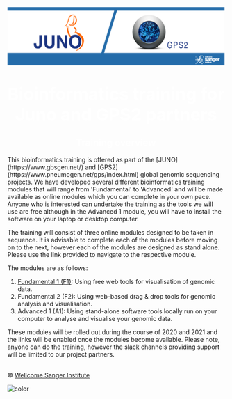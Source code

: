 <!-- coverpage.md -->
<div class="col-sm-2" style="width: 500px; margin-left: auto; margin-right: auto;">
   <img src="/img/training_banner.png"></img>

<h1 style="text-align:center"><span style="color:white; font-size:1.4em">Bioinformatics training for Juno and GPS2 partners</span></h1>

<h2 style="text-align:center"><span style="color:white; font-size:1em">Training overview</h2></span></h1>

<p style="text-align:left">
This bioinformatics training is offered as part of the [JUNO](https://www.gbsgen.net/) and [GPS2](https://www.pneumogen.net/gps/index.html) global genomic sequencing projects. We have developed several different bioinformatics training modules that will range from 'Fundamental' to 'Advanced' and will be made available as online modules which you can complete in your own pace. Anyone who is interested can undertake the training as the tools we will use are free although in the Advanced 1 module, you will have to install the software on your laptop or desktop computer.
 
The training will consist of  three online modules designed to be taken in sequence. It is advisable to complete each of the modules before moving on to the next, however each of the modules are designed as stand alone. Please use the link provided to navigate to the respective module.

The modules are as follows:
1. 	[Fundamental 1 (F1)](/F1/#): Using free web tools for visualisation of genomic data. 
2. 	Fundamental 2 (F2): Using web-based drag & drop tools for genomic analysis and visualisation. 
3. 	Advanced 1 (A1): Using stand-alone software tools locally run on your computer to analyse and visualise your genomic data.

These modules will be rolled out during the course of 2020 and 2021 and the links will be enabled once the modules become available. Please note, anyone can do the training, however the slack channels providing support will be limited to our project partners.
</p>

</br>&copy; [Wellcome Sanger Institute](https://www.sanger.ac.uk/)


<!-- background color -->
![color](#99c4e9d1)
